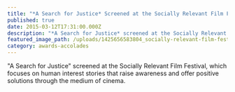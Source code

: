 ```yaml
---
title: "*A Search for Justice* Screened at the Socially Relevant Film Festival"
published: true
date: 2015-03-12T17:31:00.000Z
description: "*A Search for Justice* screened at the Socially Relevant Film Festival, which focuses on human interest stories that raise awareness and offer positive solutions through the medium of cinema."
featured_image_path: /uploads/1425656583804_socially-relevant-film-festival-457x275.jpg
category: awards-accolades
---
```


<span class="s1">"A Search for Justice" screened at the</span> <span class="s2">Socially Relevant Film Festival, which focuses on human interest stories that raise awareness and offer positive solutions through the medium of cinema.</span>

